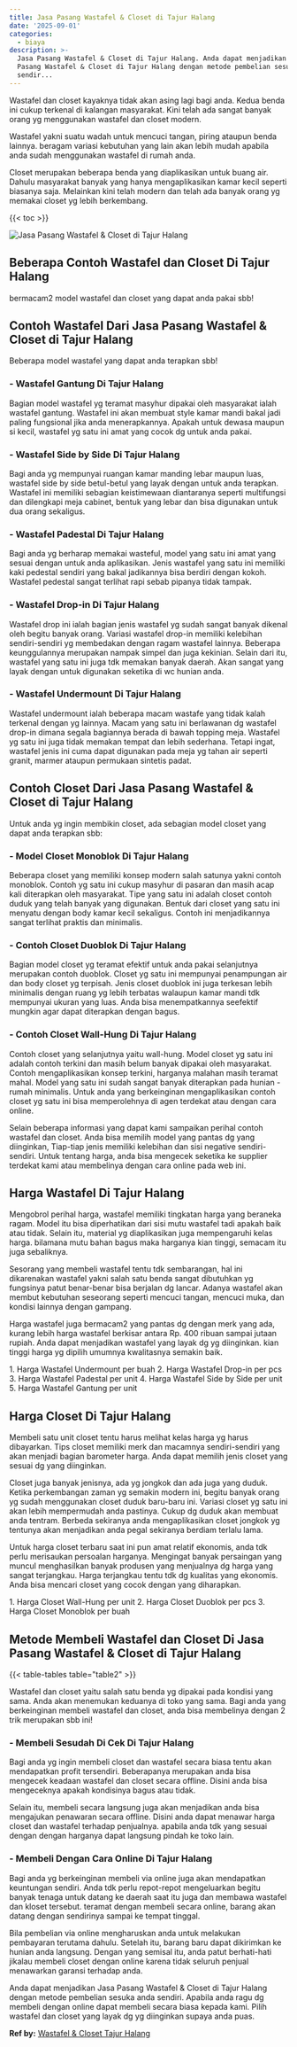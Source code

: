 ```yaml
---
title: Jasa Pasang Wastafel & Closet di Tajur Halang
date: '2025-09-01'
categories:
  - biaya
description: >-
  Jasa Pasang Wastafel & Closet di Tajur Halang. Anda dapat menjadikan Jasa
  Pasang Wastafel & Closet di Tajur Halang dengan metode pembelian sesuka anda
  sendir...
---
```


Wastafel dan closet kayaknya tidak akan asing lagi bagi anda. Kedua benda ini cukup terkenal di kalangan masyarakat. Kini telah ada sangat banyak orang yg menggunakan wastafel dan closet modern.

Wastafel yakni suatu wadah untuk mencuci tangan, piring ataupun benda lainnya. beragam variasi kebutuhan yang lain akan lebih mudah apabila anda sudah menggunakan wastafel di rumah anda.

Closet merupakan beberapa benda yang diaplikasikan untuk buang air. Dahulu masyarakat banyak yang hanya mengaplikasikan kamar kecil seperti biasanya saja. Melainkan kini telah modern dan telah ada banyak orang yg memakai closet yg lebih berkembang.

{{< toc >}}

![Jasa Pasang Wastafel & Closet di Tajur Halang](/images/wastafel-closet-murah49.png)

## Beberapa Contoh Wastafel dan Closet Di Tajur Halang

bermacam2 model wastafel dan closet yang dapat anda pakai sbb!

## Contoh Wastafel Dari Jasa Pasang Wastafel & Closet di Tajur Halang

Beberapa model wastafel yang dapat anda terapkan sbb!

### \- Wastafel Gantung Di Tajur Halang

Bagian model wastafel yg teramat masyhur dipakai oleh masyarakat ialah wastafel gantung. Wastafel ini akan membuat style kamar mandi bakal jadi paling fungsional jika anda menerapkannya. Apakah untuk dewasa maupun si kecil, wastafel yg satu ini amat yang cocok dg untuk anda pakai.

### \- Wastafel Side by Side Di Tajur Halang

Bagi anda yg mempunyai ruangan kamar manding lebar maupun luas, wastafel side by side betul-betul yang layak dengan untuk anda terapkan. Wastafel ini memiliki sebagian keistimewaan diantaranya seperti multifungsi dan dilengkapi meja cabinet, bentuk yang lebar dan bisa digunakan untuk dua orang sekaligus.

### \- Wastafel Padestal Di Tajur Halang

Bagi anda yg berharap memakai wasteful, model yang satu ini amat yang sesuai dengan untuk anda aplikasikan. Jenis wastafel yang satu ini memiliki kaki pedestal sendiri yang bakal jadikannya bisa berdiri dengan kokoh. Wastafel pedestal sangat terlihat rapi sebab pipanya tidak tampak.

### \- Wastafel Drop-in Di Tajur Halang

Wastafel drop ini ialah bagian jenis wastafel yg sudah sangat banyak dikenal oleh begitu banyak orang. Variasi wastafel drop-in memiliki kelebihan sendiri-sendiri yg membedakan dengan ragam wastafel lainnya. Beberapa keunggulannya merupakan nampak simpel dan juga kekinian. Selain dari itu, wastafel yang satu ini juga tdk memakan banyak daerah. Akan sangat yang layak dengan untuk digunakan seketika di wc hunian anda.

### \- Wastafel Undermount Di Tajur Halang

Wastafel undermount ialah beberapa macam wastafe yang tidak kalah terkenal dengan yg lainnya. Macam yang satu ini berlawanan dg wastafel drop-in dimana segala bagiannya berada di bawah topping meja. Wastafel yg satu ini juga tidak memakan tempat dan lebih sederhana. Tetapi ingat, wastafel jenis ini cuma dapat digunakan pada meja yg tahan air seperti granit, marmer ataupun permukaan sintetis padat.

## Contoh Closet Dari Jasa Pasang Wastafel & Closet di Tajur Halang

Untuk anda yg ingin membikin closet, ada sebagian model closet yang dapat anda terapkan sbb:

### \- Model Closet Monoblok Di Tajur Halang

Beberapa closet yang memiliki konsep modern salah satunya yakni contoh monoblok. Contoh yg satu ini cukup masyhur di pasaran dan masih acap kali diterapkan oleh masyarakat. Tipe yang satu ini adalah closet contoh duduk yang telah banyak yang digunakan. Bentuk dari closet yang satu ini menyatu dengan body kamar kecil sekaligus. Contoh ini menjadikannya sangat terlihat praktis dan minimalis.

### \- Contoh Closet Duoblok Di Tajur Halang

Bagian model closet yg teramat efektif untuk anda pakai selanjutnya merupakan contoh duoblok. Closet yg satu ini mempunyai penampungan air dan body closet yg terpisah. Jenis closet duoblok ini juga terkesan lebih minimalis dengan ruang yg lebih terbatas walaupun kamar mandi tdk mempunyai ukuran yang luas. Anda bisa menempatkannya seefektif mungkin agar dapat diterapkan dengan bagus.

### \- Contoh Closet Wall-Hung Di Tajur Halang

Contoh closet yang selanjutnya yaitu wall-hung. Model closet yg satu ini adalah contoh terkini dan masih belum banyak dipakai oleh masyarakat. Contoh mengaplikasikan konsep terkini, harganya malahan masih teramat mahal. Model yang satu ini sudah sangat banyak diterapkan pada hunian - rumah minimalis. Untuk anda yang berkeinginan mengaplikasikan contoh closet yg satu ini bisa memperolehnya di agen terdekat atau dengan cara online.

Selain beberapa informasi yang dapat kami sampaikan perihal contoh wastafel dan closet. Anda bisa memilih model yang pantas dg yang diinginkan, Tiap-tiap jenis memiliki kelebihan dan sisi negative sendiri-sendiri. Untuk tentang harga, anda bisa mengecek seketika ke supplier terdekat kami atau membelinya dengan cara online pada web ini.

## Harga Wastafel Di Tajur Halang

Mengobrol perihal harga, wastafel memiliki tingkatan harga yang beraneka ragam. Model itu bisa diperhatikan dari sisi mutu wastafel tadi apakah baik atau tidak. Selain itu, material yg diaplikasikan juga mempengaruhi kelas harga. bilamana mutu bahan bagus maka harganya kian tinggi, semacam itu juga sebaliknya.

Sesorang yang membeli wastafel tentu tdk sembarangan, hal ini dikarenakan wastafel yakni salah satu benda sangat dibutuhkan yg fungsinya patut benar-benar bisa berjalan dg lancar. Adanya wastafel akan membut kebutuhan seseorang seperti mencuci tangan, mencuci muka, dan kondisi lainnya dengan gampang.

Harga wastafel juga bermacam2 yang pantas dg dengan merk yang ada, kurang lebih harga wastafel berkisar antara Rp. 400 ribuan sampai jutaan rupiah. Anda dapat menjadikan wastafel yang layak dg yg diinginkan. kian tinggi harga yg dipilih umumnya kwalitasnya semakin baik.

1\. Harga Wastafel Undermount per buah 2. Harga Wastafel Drop-in per pcs 3. Harga Wastafel Padestal per unit 4. Harga Wastafel Side by Side per unit 5. Harga Wastafel Gantung per unit

## Harga Closet Di Tajur Halang

Membeli satu unit closet tentu harus melihat kelas harga yg harus dibayarkan. Tips closet memiliki merk dan macamnya sendiri-sendiri yang akan menjadi bagian barometer harga. Anda dapat memilih jenis closet yang sesuai dg yang diinginkan.

Closet juga banyak jenisnya, ada yg jongkok dan ada juga yang duduk. Ketika perkembangan zaman yg semakin modern ini, begitu banyak orang yg sudah menggunakan closet duduk baru-baru ini. Variasi closet yg satu ini akan lebih mempermudah anda pastinya. Cukup dg duduk akan membuat anda tentram. Berbeda sekiranya anda mengaplikasikan closet jongkok yg tentunya akan menjadikan anda pegal sekiranya berdiam terlalu lama.

Untuk harga closet terbaru saat ini pun amat relatif ekonomis, anda tdk perlu merisaukan persoalan harganya. Mengingat banyak persaingan yang muncul menghasilkan banyak produsen yang menjualnya dg harga yang sangat terjangkau. Harga terjangkau tentu tdk dg kualitas yang ekonomis. Anda bisa mencari closet yang cocok dengan yang diharapkan.

1\. Harga Closet Wall-Hung per unit 2. Harga Closet Duoblok per pcs 3. Harga Closet Monoblok per buah

## Metode Membeli Wastafel dan Closet Di Jasa Pasang Wastafel & Closet di Tajur Halang

{{< table-tables table="table2" >}}

Wastafel dan closet yaitu salah satu benda yg dipakai pada kondisi yang sama. Anda akan menemukan keduanya di toko yang sama. Bagi anda yang berkeinginan membeli wastafel dan closet, anda bisa membelinya dengan 2 trik merupakan sbb ini!

### \- Membeli Sesudah Di Cek Di Tajur Halang

Bagi anda yg ingin membeli closet dan wastafel secara biasa tentu akan mendapatkan profit tersendiri. Beberapanya merupakan anda bisa mengecek keadaan wastafel dan closet secara offline. Disini anda bisa mengeceknya apakah kondisinya bagus atau tidak.

Selain itu, membeli secara langsung juga akan menjadikan anda bisa mengajukan penawaran secara offline. Disini anda dapat menawar harga closet dan wastafel terhadap penjualnya. apabila anda tdk yang sesuai dengan dengan harganya dapat langsung pindah ke toko lain.

### \- Membeli Dengan Cara Online Di Tajur Halang

Bagi anda yg berkeinginan membeli via online juga akan mendapatkan keuntungan sendiri. Anda tdk perlu repot-repot mengeluarkan begitu banyak tenaga untuk datang ke daerah saat itu juga dan membawa wastafel dan kloset tersebut. teramat dengan membeli secara online, barang akan datang dengan sendirinya sampai ke tempat tinggal.

Bila pembelian via online mengharuskan anda untuk melakukan pembayaran terutama dahulu. Setelah itu, barang baru dapat dikirimkan ke hunian anda langsung. Dengan yang semisal itu, anda patut berhati-hati jikalau membeli closet dengan online karena tidak seluruh penjual menawarkan garansi terhadap anda.

Anda dapat menjadikan Jasa Pasang Wastafel & Closet di Tajur Halang dengan metode pembelian sesuka anda sendiri. Apabila anda ragu dg membeli dengan online dapat membeli secara biasa kepada kami. Pilih wastafel dan closet yang layak dg yg diinginkan supaya anda puas.

**Ref by:** [Wastafel & Closet Tajur Halang](https://id.wikipedia.org/wiki/Wastafel)
